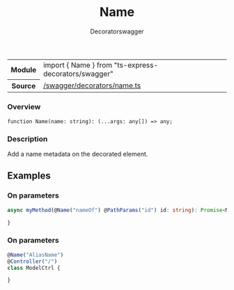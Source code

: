 
<header class="symbol-info-header"><h1 id="name">Name</h1><label class="symbol-info-type-label decorator">Decorator</label><label class="api-type-label swagger" title="swagger">swagger</label></header>
<!-- summary -->
<section class="symbol-info"><table class="is-full-width"><tbody><tr><th>Module</th><td><div class="lang-typescript"><span class="token keyword">import</span> { Name }&nbsp;<span class="token keyword">from</span>&nbsp;<span class="token string">"ts-express-decorators/swagger"</span></div></td></tr><tr><th>Source</th><td><a href="https://github.com/Romakita/ts-express-decorators/blob/v3.8.0/src//swagger/decorators/name.ts#L0-L0">/swagger/decorators/name.ts</a></td></tr></tbody></table></section>
<!-- overview -->


### Overview


<pre><code class="typescript-lang ">function <span class="token function">Name</span><span class="token punctuation">(</span>name<span class="token punctuation">:</span> <span class="token keyword">string</span><span class="token punctuation">)</span><span class="token punctuation">:</span> <span class="token punctuation">(</span>...args<span class="token punctuation">:</span> <span class="token keyword">any</span><span class="token punctuation">[</span><span class="token punctuation">]</span><span class="token punctuation">)</span> => <span class="token keyword">any</span><span class="token punctuation">;</span></code></pre>


<!-- Parameters -->

<!-- Description -->


### Description

Add a name metadata on the decorated element.

## Examples
### On parameters

```typescript
async myMethod(@Name("nameOf") @PathParams("id") id: string): Promise<Model>  {

}
```

### On parameters

```typescript
@Name("AliasName")
@Controller("/")
class ModelCtrl {

}
```

<!-- Members -->

